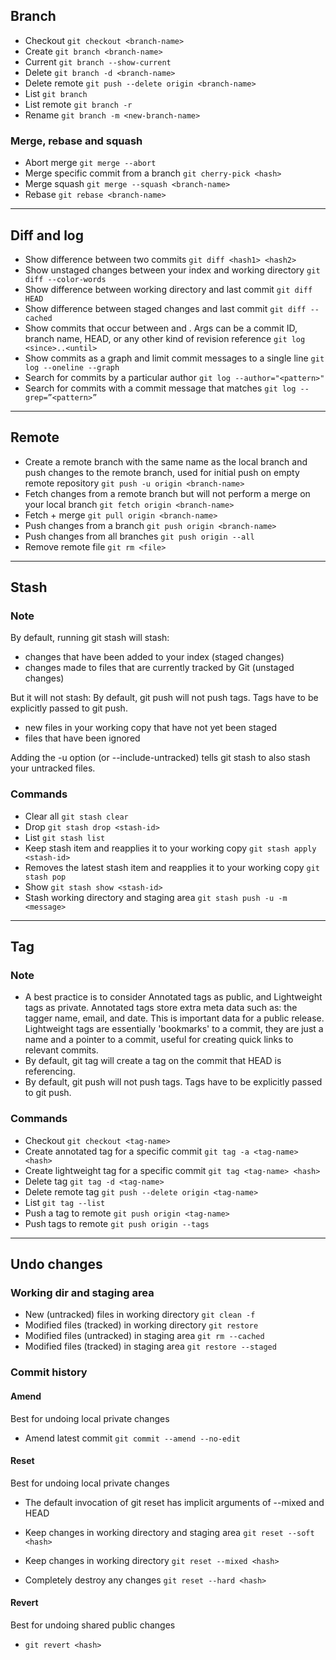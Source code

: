 ## Branch

- Checkout `git checkout <branch-name>`
- Create `git branch <branch-name>`
- Current `git branch --show-current`
- Delete `git branch -d <branch-name>`
- Delete remote `git push --delete origin <branch-name>`
- List `git branch`
- List remote `git branch -r`
- Rename `git branch -m <new-branch-name>`

### Merge, rebase and squash

- Abort merge `git merge --abort`
- Merge specific commit from a branch `git cherry-pick <hash>`
- Merge squash `git merge --squash <branch-name>`
- Rebase `git rebase <branch-name>`

---

## Diff and log

- Show difference between two commits `git diff <hash1> <hash2>`
- Show unstaged changes between your index and working directory `git diff --color-words`
- Show difference between working directory and last commit `git diff HEAD`
- Show difference between staged changes and last commit `git diff --cached`
- Show commits that occur between <since> and <until>. Args can be a commit ID, branch name, HEAD, or any other kind of revision reference `git log <since>..<until>`
- Show commits as a graph and limit commit messages to a single line `git log --oneline --graph`
- Search for commits by a particular author `git log --author="<pattern>"`
- Search for commits with a commit message that matches <pattern> `git log --grep=”<pattern>”`

---

## Remote

- Create a remote branch with the same name as the local branch and push changes to the remote branch, used for initial push on empty remote repository `git push -u origin <branch-name>`
- Fetch changes from a remote branch but will not perform a merge on your local branch `git fetch origin <branch-name>`
- Fetch + merge `git pull origin <branch-name>`
- Push changes from a branch `git push origin <branch-name>`
- Push changes from all branches `git push origin --all`
- Remove remote file `git rm <file>`

---

## Stash

### Note

By default, running git stash will stash:

- changes that have been added to your index (staged changes)
- changes made to files that are currently tracked by Git (unstaged changes)

But it will not stash:
By default, git push will not push tags. Tags have to be explicitly passed to git push.

- new files in your working copy that have not yet been staged
- files that have been ignored

Adding the -u option (or --include-untracked) tells git stash to also stash your untracked files.

### Commands

- Clear all `git stash clear`
- Drop `git stash drop <stash-id>`
- List `git stash list`
- Keep stash item and reapplies it to your working copy `git stash apply <stash-id>`
- Removes the latest stash item and reapplies it to your working copy `git stash pop`
- Show `git stash show <stash-id>`
- Stash working directory and staging area `git stash push -u -m <message>`

---

## Tag

### Note

- A best practice is to consider Annotated tags as public, and Lightweight tags as private. Annotated tags store extra meta data such as: the tagger name, email, and date. This is important data for a public release. Lightweight tags are essentially 'bookmarks' to a commit, they are just a name and a pointer to a commit, useful for creating quick links to relevant commits.
- By default, git tag will create a tag on the commit that HEAD is referencing.
- By default, git push will not push tags. Tags have to be explicitly passed to git push.

### Commands

- Checkout `git checkout <tag-name>`
- Create annotated tag for a specific commit `git tag -a <tag-name> <hash>`
- Create lightweight tag for a specific commit `git tag <tag-name> <hash>`
- Delete tag `git tag -d <tag-name>`
- Delete remote tag `git push --delete origin <tag-name>`
- List `git tag --list`
- Push a tag to remote `git push origin <tag-name>`
- Push tags to remote `git push origin --tags`

---

## Undo changes

### Working dir and staging area

- New (untracked) files in working directory `git clean -f`
- Modified files (tracked) in working directory `git restore`
- Modified files (untracked) in staging area `git rm --cached`
- Modified files (tracked) in staging area `git restore --staged`

### Commit history

#### Amend

Best for undoing local private changes

- Amend latest commit `git commit --amend --no-edit`

#### Reset

Best for undoing local private changes

- The default invocation of git reset has implicit arguments of --mixed and HEAD

- Keep changes in working directory and staging area `git reset --soft <hash>`
- Keep changes in working directory `git reset --mixed <hash>`
- Completely destroy any changes `git reset --hard <hash>`

#### Revert

Best for undoing shared public changes

- `git revert <hash>`
